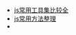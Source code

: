 * [js常用工具集比较全](http://www.css88.com/archives/5180)
* [js常用方法整理](https://juejin.im/post/5b62d02ee51d453467552dc9)
* 

